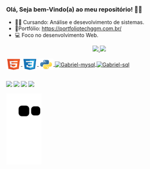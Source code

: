 ### Olá, Seja bem-Vindo(a) ao meu repositório! 👩‍💻



- 👨‍🎓 Cursando: Análise e desevolvimento de sistemas.
- 📂Portfólio: https://portfoliotechggm.com.br/
- 💻 Foco no desenvolvimento Web.

<div align="center" style="display: inline_block">
  <a href="hhttps://github.com/Gmoreira12">
  <img height="100em" src="https://github-readme-stats.vercel.app/api?username=Gmoreira12&show_icons=true&theme=dracula&include_all_commits=true&count_private=true"/>
  <img height="100em" src="https://github-readme-stats.vercel.app/api/top-langs/?username=Gmoreira12&layout=compact&langs_count=7&theme=dracula"/>
</div>
  <div style="display: inline_block"><br>
  <img align="center" alt="Gabriel-HTML" height="30" width="40" src="https://raw.githubusercontent.com/devicons/devicon/master/icons/html5/html5-original.svg">
  <img align="center" alt="Gabriel-CSS" height="30" width="40" src="https://raw.githubusercontent.com/devicons/devicon/master/icons/css3/css3-original.svg">
  <img align="center" alt="Gabriel-Python" height="30" width="40" src="https://raw.githubusercontent.com/devicons/devicon/master/icons/python/python-original.svg">
  <img align="center" alt="Gabriel-mysql" height="40" width="50" src="https://img.icons8.com/color/48/000000/mysql-logo.png">
  <img align="center" alt="Gabriel-sql" height="40" width="50" src="https://img.icons8.com/color/48/000000/sql.png"/>
</div>

  ##
  
  <div> 
  <a href="https://www.youtube.com/channel/UC895M_9sHlqq35Hdnb6Q3Eg" target="_blank"><img src="https://img.shields.io/badge/YouTube-FF0000?style=for-the-badge&logo=youtube&logoColor=white" target="_blank"></a>
  <a href="https://www.instagram.com/gabrielgoncalves.moreira" target="_blank"><img src="https://img.shields.io/badge/-Instagram-%23E4405F?style=for-the-badge&logo=instagram&logoColor=white" target="_blank"></a> 
  <a href = "mailto:goncalves.gabriel@gmail.com"><img src="https://img.shields.io/badge/-Gmail-%23333?style=for-the-badge&logo=gmail&logoColor=white" target="_blank"></a>
  <a href="https://www.linkedin.com/in/gabriel-gon%C3%A7alves2022-tech00000000000/" target="_blank"><img src="https://img.shields.io/badge/-LinkedIn-%230077B5?style=for-the-badge&logo=linkedin&logoColor=white" target="_blank"></a>
  
  ![Snake animation](https://github.com/rafaballerini/rafaballerini/blob/output/github-contribution-grid-snake.svg)
 
</div>

